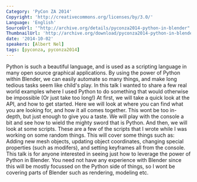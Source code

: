 ```yaml
---
Category: 'PyCon ZA 2014'
Copyright: 'http://creativecommons.org/licenses/by/3.0/'
Language: 'English'
SourceUrl: '"http://archive.org/details/pyconza2014-python-in-blender"'
ThumbnailUrl: 'http://archive.org/download/pyconza2014-python-in-blender/pyconza2014-python-in-blender.thumbs/5%20a%20Using%20Python%20in%20Blender-_000450.jpg'
date: '2014-10-02'
speakers: [Albert Nel]
tags: [pyconza, pyconza2014]
---
```

Python is such a beautiful language, and is used as a scripting language in many open source graphical applications. By using the power of Python within Blender, we can easily automate so many things, and make long tedious tasks seem like child's play.
In this talk I wanted to share a few real world examples where I used Python to do something that would otherwise be impossible (Or just take too long!)
At first, we will take a quick look at the API, and how to get started. Here we will look at where you can find what you are looking for, and how it all comes together. This wont be too in-depth, but just enough to give you a taste. We will play with the console a bit and see how to wield the mighty sword that is Python.
And then, we will look at some scripts. These are a few of the scripts that I wrote while I was working on some random things. This will cover some things such as: Adding new mesh objects, updating object coordinates, changing special properties (such as modifers), and setting keyframes all from the console.
This talk is for anyone interested in seeing just how to leverage the power of Python in Blender. You need not have any experience with Blender since this will be mostly focussed on the Python side of things, so I wont be covering parts of Blender such as rendering, modeling etc.